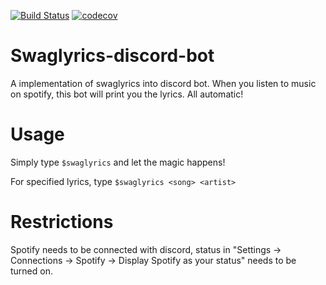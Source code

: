 [![Build Status](https://travis-ci.com/flabbet/Swaglyrics-discord-bot.svg?branch=master)](https://travis-ci.com/flabbet/Swaglyrics-discord-bot)
[![codecov](https://codecov.io/gh/flabbet/Swaglyrics-discord-bot/branch/master/graph/badge.svg)](https://codecov.io/gh/flabbet/Swaglyrics-discord-bot)

# Swaglyrics-discord-bot
A implementation of swaglyrics into discord bot. When you listen to music on spotify, this bot will print you the lyrics. All automatic!

# Usage

Simply type `$swaglyrics` and let the magic happens!

For specified lyrics, type `$swaglyrics <song> <artist>`

# Restrictions

Spotify needs to be connected with discord, status in "Settings -> Connections -> Spotify -> Display Spotify as your status" needs to be turned on.
